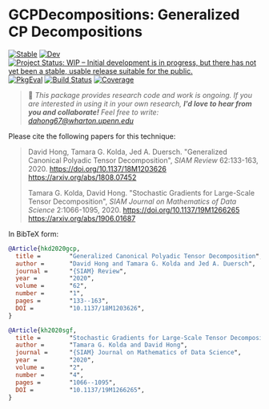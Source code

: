 # GCPDecompositions: Generalized CP Decompositions

[![Stable](https://img.shields.io/badge/docs-stable-blue.svg)](https://dahong67.github.io/GCPDecompositions.jl/stable/)
[![Dev](https://img.shields.io/badge/docs-dev-blue.svg)](https://dahong67.github.io/GCPDecompositions.jl/dev/)
[![Project Status: WIP – Initial development is in progress, but there has not yet been a stable, usable release suitable for the public.](https://www.repostatus.org/badges/latest/wip.svg)](https://www.repostatus.org/#wip)
[![PkgEval](https://JuliaCI.github.io/NanosoldierReports/pkgeval_badges/G/GCPDecompositions.svg)](https://JuliaCI.github.io/NanosoldierReports/pkgeval_badges/report.html)
[![Build Status](https://github.com/dahong67/GCPDecompositions.jl/actions/workflows/CI.yml/badge.svg?branch=master)](https://github.com/dahong67/GCPDecompositions.jl/actions/workflows/CI.yml?query=branch%3Amaster)
[![Coverage](https://codecov.io/gh/dahong67/GCPDecompositions.jl/branch/master/graph/badge.svg)](https://codecov.io/gh/dahong67/GCPDecompositions.jl)

> 👋 *This package provides research code and work is ongoing.
> If you are interested in using it in your own research,
> **I'd love to hear from you and collaborate!**
> Feel free to write: dahong67@wharton.upenn.edu*

Please cite the following papers for this technique:

> David Hong, Tamara G. Kolda, Jed A. Duersch.
> "Generalized Canonical Polyadic Tensor Decomposition",
> *SIAM Review* 62:133-163, 2020.
> https://doi.org/10.1137/18M1203626
> https://arxiv.org/abs/1808.07452
>
> Tamara G. Kolda, David Hong.
> "Stochastic Gradients for Large-Scale Tensor Decomposition",
> *SIAM Journal on Mathematics of Data Science* 2:1066-1095, 2020.
> https://doi.org/10.1137/19M1266265
> https://arxiv.org/abs/1906.01687

In BibTeX form:
```bibtex
@Article{hkd2020gcp,
  title =        "Generalized Canonical Polyadic Tensor Decomposition",
  author =       "David Hong and Tamara G. Kolda and Jed A. Duersch",
  journal =      "{SIAM} Review",
  year =         "2020",
  volume =       "62",
  number =       "1",
  pages =        "133--163",
  DOI =          "10.1137/18M1203626",
}

@Article{kh2020sgf,
  title =        "Stochastic Gradients for Large-Scale Tensor Decomposition",
  author =       "Tamara G. Kolda and David Hong",
  journal =      "{SIAM} Journal on Mathematics of Data Science",
  year =         "2020",
  volume =       "2",
  number =       "4",
  pages =        "1066--1095",
  DOI =          "10.1137/19M1266265",
}
```
